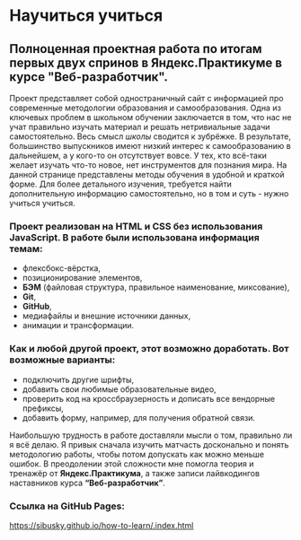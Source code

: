 # Научиться учиться

## Полноценная проектная работа по итогам первых двух спринов в Яндекс.Практикуме в курсе "Веб-разработчик".

Проект представляет собой одностраничный сайт с информацией про современные методологии образования и самообразования. Одна из ключевых проблем в школьном обучении заключается в том, что нас не учат правильно изучать материал и решать нетривиальные задачи самостоятельно. Весь смысл *школы* сводится к зубрёжке. В результате, большинство выпускников имеют низкий интерес к самообразованию в дальнейшем, а у кого-то он отсутствует вовсе. У тех, кто всё-таки желает изучать что-то новое, нет инструментов для познания мира. На данной странице представлены методы обучения в удобной и краткой форме. Для более детального изучения, требуется найти дополнительную информацию самостоятельно, но в том и суть - нужно учиться учиться.

### Проект реализован на HTML и CSS без использования JavaScript. В работе были использована информация темам:
- флексбокс-вёрстка,
- позиционирование элементов,
- **БЭМ** (файловая структура, правильное наименование, миксование),
- **Git**,
- **GitHub**,
- медиафайлы и внешние источники данных,
- анимации и трансформации.

### Как и любой другой проект, этот возможно доработать. Вот возможные варианты:
- подключить другие шрифты,
- добавить свои любимые образовательные видео,
- проверить код на кроссбраузерность и дописать все вендорные префиксы,
- добавить форму, например, для получения обратной связи.

Наибольшую трудность в работе доставляли мысли о том, правильно ли я всё делаю. Я привык сначала изучить матчасть досконально и понять методологию работы, чтобы потом допускать как можно меньше ошибок. В преодолении этой сложности мне помогла теория и тренажёр от **Яндекс.Практикума**, а также записи лайвкодингов наставников курса **“Веб-разработчик”**.

### Ссылка на GitHub Pages:
https://sibusky.github.io/how-to-learn/.index.html